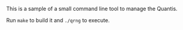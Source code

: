 This is a sample of a small command line tool to manage the Quantis.

Run `make` to build it and `./qrng` to execute.
